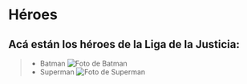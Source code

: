 # Héroes
## Acá están los héroes de la **Liga de la Justicia**:
> * Batman
> ![Foto de Batman](https://dam.smashmexico.com.mx/wp-content/uploads/2020/04/ayuda-a-tu-pequeno-a-hacer-el-cinturon-de-batman-cover.jpg)
> * Superman
> ![Foto de Superman](https://i.blogs.es/c304e7/superman/1366_2000.jpg)
